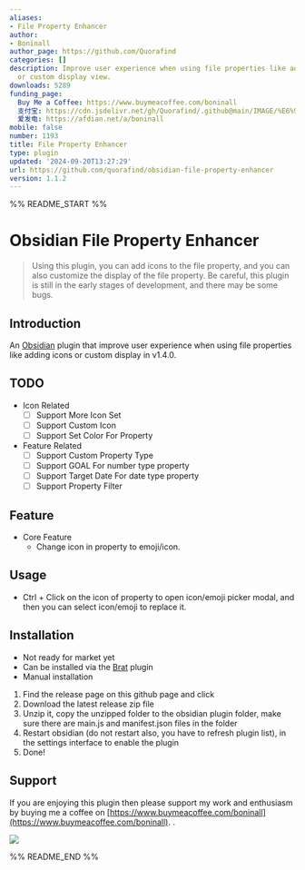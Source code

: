 ```yaml
---
aliases:
- File Property Enhancer
author:
- Boninall
author_page: https://github.com/Quorafind
categories: []
description: Improve user experience when using file properties like adding icons
  or custom display view.
downloads: 5289
funding_page:
  Buy Me a Coffee: https://www.buymeacoffee.com/boninall
  支付宝: https://cdn.jsdelivr.net/gh/Quorafind/.github@main/IMAGE/%E6%94%AF%E4%BB%98%E5%AE%9D%E4%BB%98%E6%AC%BE%E7%A0%81.jpg
  爱发电: https://afdian.net/a/boninall
mobile: false
number: 1193
title: File Property Enhancer
type: plugin
updated: '2024-09-20T13:27:29'
url: https://github.com/quorafind/obsidian-file-property-enhancer
version: 1.1.2
---
```


%% README_START %%

# Obsidian File Property Enhancer

> Using this plugin, you can add icons to the file property, and you can also customize the display of the file
> property.
> Be careful, this plugin is still in the early stages of development, and there may be some bugs.

## Introduction

An [Obsidian](https://obsidian.md/) plugin that improve user experience when using file properties like adding icons or
custom display in v1.4.0.

## TODO

- Icon Related
    - [ ] Support More Icon Set
    - [ ] Support Custom Icon
    - [ ] Support Set Color For Property
- Feature Related
    - [ ] Support Custom Property Type
    - [ ] Support GOAL For number type property
    - [ ] Support Target Date For date type property
    - [ ] Support Property Filter

## Feature

- Core Feature
    - Change icon in property to emoji/icon.

## Usage

- Ctrl + Click on the icon of property to open icon/emoji picker modal, and then you can select icon/emoji to replace
  it.

## Installation

- Not ready for market yet
- Can be installed via the [Brat](https://github.com/TfTHacker/obsidian42-brat) plugin
- Manual installation

1. Find the release page on this github page and click
2. Download the latest release zip file
3. Unzip it, copy the unzipped folder to the obsidian plugin folder, make sure there are main.js and manifest.json files
   in the folder
4. Restart obsidian (do not restart also, you have to refresh plugin list), in the settings interface to enable the
   plugin
5. Done!

## Support

If you are enjoying this plugin then please support my work and enthusiasm by buying me a coffee
on [https://www.buymeacoffee.com/boninall](https://www.buymeacoffee.com/boninall).
.

<a href="https://www.buymeacoffee.com/boninall"><img src="https://img.buymeacoffee.com/button-api/?text=Buy me a coffee&emoji=&slug=boninall&button_colour=6495ED&font_colour=ffffff&font_family=Lato&outline_colour=000000&coffee_colour=FFDD00"></a>


%% README_END %%